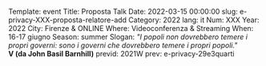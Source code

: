 Template: event
Title: Proposta Talk
Date: 2022-03-15 00:00:00
slug: e-privacy-XXX-proposta-relatore-add
Category: 2022
lang: it
Num: XXX
Year: 2022
City: Firenze & ONLINE
Where: Videoconferenza & Streaming
When: 16-17 giugno
Season: summer
Slogan: <i>"I popoli non dovrebbero temere i propri governi: sono i governi che dovrebbero temere i propri popoli."</i><br/><b>V (da John Basil Barnhill)</b>
previd: 2021W
prev: e-privacy-29e3quarti


<script type="text/javascript" src="//pws.xed.it/form/generate.js?id=23"></script>
